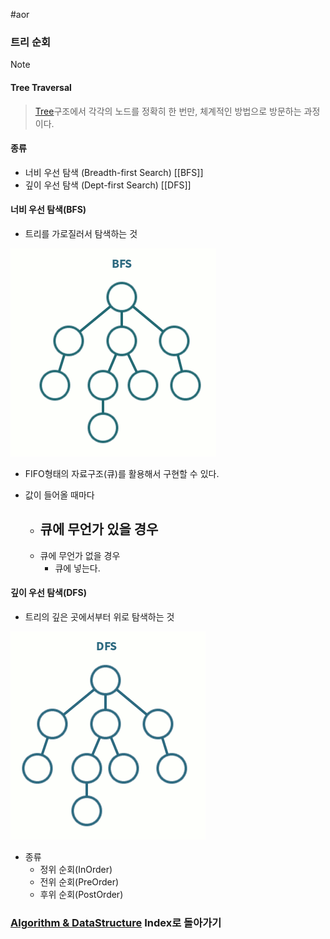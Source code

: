 #aor 
### 트리 순회
>[!note]
>#### Tree Traversal
>
>>[Tree](Tree.md)구조에서 각각의 노드를 정확히 한 번만, 체계적인 방법으로 방문하는 과정이다.
#### 종류
- 너비 우선 탐색 (Breadth-first Search) [[BFS]]
- 깊이 우선 탐색 (Dept-first Search) [[DFS]]
#### 너비 우선 탐색(BFS)
- 트리를 가로질러서 탐색하는 것

![](../../../../Stuff/Image/AOR/Algorithm%20&%20DataStructure/img%20(1).gif)

- FIFO형태의 자료구조(큐)를 활용해서 구현할 수 있다.

- 값이 들어올 때마다
	- 큐에 무언가 있을 경우
		- 
	- 큐에 무언가 없을 경우
		- 큐에 넣는다.
#### 깊이 우선 탐색(DFS)
- 트리의 깊은 곳에서부터 위로 탐색하는 것

![](../../../../Stuff/Image/AOR/Algorithm%20&%20DataStructure/img.gif)
- 종류
	- 정위 순회(InOrder)
	- 전위 순회(PreOrder)
	- 후위 순회(PostOrder)

### [Algorithm & DataStructure](../../../Dev-Index/Algorithm%20&%20DataStructure.md) Index로 돌아가기